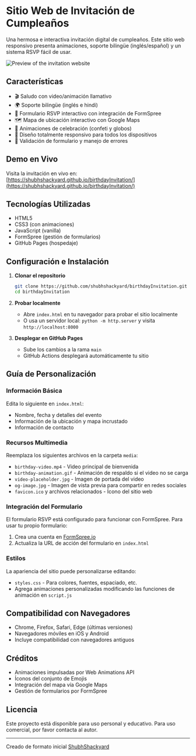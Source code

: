 # Sitio Web de Invitación de Cumpleaños

Una hermosa e interactiva invitación digital de cumpleaños. Este sitio web responsivo presenta animaciones, soporte bilingüe (inglés/español) y un sistema RSVP fácil de usar.

![Preview of the invitation website](media/og-image.jpg)

## Características

- 🎬 Saludo con video/animación llamativo  
- 🌍 Soporte bilingüe (inglés e hindi)  
- 📝 Formulario RSVP interactivo con integración de FormSpree  
- 🗺️ Mapa de ubicación interactivo con Google Maps  
- 🎉 Animaciones de celebración (confeti y globos)  
- 📱 Diseño totalmente responsivo para todos los dispositivos  
- 🔄 Validación de formulario y manejo de errores  

## Demo en Vivo

Visita la invitación en vivo en: [https://shubhshackyard.github.io/birthdayInvitation/](https://shubhshackyard.github.io/birthdayInvitation/)

## Tecnologías Utilizadas

- HTML5  
- CSS3 (con animaciones)  
- JavaScript (vanilla)  
- FormSpree (gestión de formularios)  
- GitHub Pages (hospedaje)  

## Configuración e Instalación

1. **Clonar el repositorio**
   ```bash
   git clone https://github.com/shubhshackyard/birthdayInvitation.git
   cd birthdayInvitation
   ```

2. **Probar localmente**
   - Abre `index.html` en tu navegador para probar el sitio localmente  
   - O usa un servidor local: `python -m http.server` y visita `http://localhost:8000`

3. **Desplegar en GitHub Pages**
   - Sube los cambios a la rama `main`  
   - GitHub Actions desplegará automáticamente tu sitio  

## Guía de Personalización

### Información Básica

Edita lo siguiente en `index.html`:
- Nombre, fecha y detalles del evento  
- Información de la ubicación y mapa incrustado  
- Información de contacto  

### Recursos Multimedia

Reemplaza los siguientes archivos en la carpeta `media`:
- `birthday-video.mp4` - Video principal de bienvenida  
- `birthday-animation.gif` - Animación de respaldo si el video no se carga  
- `video-placeholder.jpg` - Imagen de portada del video  
- `og-image.jpg` - Imagen de vista previa para compartir en redes sociales  
- `favicon.ico` y archivos relacionados - Ícono del sitio web  

### Integración del Formulario

El formulario RSVP está configurado para funcionar con FormSpree. Para usar tu propio formulario:  
1. Crea una cuenta en [FormSpree.io](https://formspree.io/)  
2. Actualiza la URL de acción del formulario en `index.html`  

### Estilos

La apariencia del sitio puede personalizarse editando:
- `styles.css` - Para colores, fuentes, espaciado, etc.  
- Agrega animaciones personalizadas modificando las funciones de animación en `script.js`  

## Compatibilidad con Navegadores

- Chrome, Firefox, Safari, Edge (últimas versiones)  
- Navegadores móviles en iOS y Android  
- Incluye compatibilidad con navegadores antiguos  

## Créditos

- Animaciones impulsadas por Web Animations API  
- Íconos del conjunto de Emojis  
- Integración del mapa vía Google Maps  
- Gestión de formularios por FormSpree  

## Licencia

Este proyecto está disponible para uso personal y educativo. Para uso comercial, por favor contacta al autor.

---

Creado de formato inicial [ShubhShackyard](https://github.com/shubhshackyard)
